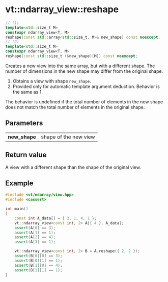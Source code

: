 vt::ndarray_view::reshape
=========================

```c++
// (1)
template<std::size_t M>
constexpr ndarray_view<T, M>
reshape(const std::array<std::size_t, M>& new_shape) const noexcept;
// (2)
template<std::size_t M>
constexpr ndarray_view<T, M>
reshape(const std::size_t (&new_shape)[M]) const noexcept;
```

Creates a new view into the same array, but with a different shape. The number of dimensions in the new shape may differ from the original shape.

1. Obtains a view with shape `new_shape`.
2. Provided only for automatic template argument deduction. Behavior is the same as 1.

The behavior is undefined if the total number of elements in the new shape does not match the total number of elements in the original shape.

Parameters
----------

|||
------------- | ---------------------
**new_shape** | shape of the new view

Return value
------------

A view with a different shape than the shape of the original view.

Example
-------

```c++
#include <vt/ndarray/view.hpp>
#include <cassert>

int main()
{
    const int A_data[] = { 3, 1, 4, 1 };
    vt::ndarray_view<const int, 2> A{{ 4 }, A_data};
    assert(A[0] == 3);
    assert(A[1] == 1);
    assert(A[2] == 4);
    assert(A[3] == 1);

    vt::ndarray_view<const int, 2> B = A.reshape({ 2, 2 });
    assert(B[0][0] == 3);
    assert(B[0][1] == 1);
    assert(B[1][0] == 4);
    assert(B[1][1] == 1);
}
```

